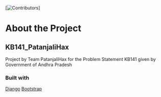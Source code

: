 [![Contributors](https://img.shields.io/badge/all_contributors-6-orange.svg?style=flat-square)]


# About the Project

## KB141_PatanjaliHax
Project by Team PatanjaliHax for the Problem Statement KB141 given by Government of Andhra Pradesh

### Built with
[Django](https://www.djangoproject.com/)
[Bootstrap](https://getbootstrap.com)



